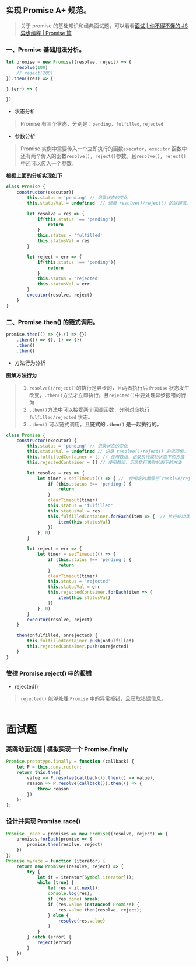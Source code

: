 ## 实现 Promise A+ 规范。
> 关于 promise 的基础知识和经典面试题，可以看看[面试 | 你不得不懂的 JS 异步编程 | Promise 篇]()

### 一、Promise 基础用法分析。
``` js
let promise = new Promise((resolve, reject) => {
    resolve(100)
    // reject(200)
}).then((res) => {

},(err) => {

})
```
* 状态分析
> Promise 有三个状态，分别是：`pending`，`fulfilled`, `rejected` 
* 参数分析
> Promise 实例中需要传入一个立即执行的函数`executor`，`executor` 函数中还有两个传入的函数`resolve()`，`reject()`参数。且`resolve()`，`reject()`中还可以传入一个参数。

__根据上面的分析实现如下__
``` js
class Promise {
    constructor(executor){
        this.status = 'pending' // 记录状态的变化
        this.statusVal = undefined  // 记录 resolve()/reject() 的返回值。

        let resolve = res => {
            if(this.status !== 'pending'){
                return
            }
            this.status = 'fulfilled'
            this.statusVal = res
        }

        let reject = err => {
            if(this.status !== 'pending'){
                return
            }
            this.status = 'rejected'
            this.statusVal = err
        }
        executor(resolve, reject)
    }
}
```

### 二、Promise.then() 的链式调用。
``` js
promise.then(() => {},() => {})
    .then(() => {}, () => {})
    .then()
    .then()
```
* 方法行为分析
 
__图解方法行为__

> 1. `resolve()/reject()`的执行是异步的，且两者执行后 `Promise` 状态发生改变，`.then()`方法才立即执行。且`rejected()`中要处理异步报错的行为
> 2. `.then()`方法中可以接受两个回调函数，分别对应执行 `fulfilled/rejected` 状态。
> 3. `.then()` 可以链式调用，**且链式的 `.then()` 是一起执行的。**
``` js
class Promise {
    constructor(executor) {
        this.status = 'pending' // 记录状态的变化
        this.statusVal = undefined // 记录 resolve()/reject() 的返回值。
        this.fulfilledContainer = [] // 使用数组，记录执行成功状态下的方法
        this.rejectedContainer = [] // 使用数组，记录执行失败状态下的方法

        let resolve = res => {
            let timer = setTimeout(() => { //  使用定时器管控`resolve/rejected`异步执行
                if (this.status !== 'pending') {
                    return
                }
                clearTimeout(timer)
                this.status = 'fulfilled'
                this.statusVal = res
                this.fulfilledContainer.forEach(item => {  // 执行成功状态下的函数，同时传递返回值
                    item(this.statusVal)
                })
            }, 0)
        }

        let reject = err => {
            let timer = setTimeout(() => {
                if (this.status !== 'pending') {
                    return
                }
                clearTimeout(timer)
                this.status = 'rejected'
                this.statusVal = err
                this.rejectedContainer.forEach(item => { 
                    item(this.statusVal)
                })
            }, 0)
        }
        executor(resolve, reject)
    }

    then(onfulfilled, onrejected) {
        this.fulfilledContainer.push(onfulfilled)
        this.rejectedContainer.push(onrejected)
    }
}
```

### 管控 Promise.reject() 中的报错
* rejected()
> `rejected()` 能够处理 `Promise` 中的异常报错，且获取错误信息。
``` js

```


# 面试题
### 某跳动面试题 | 模拟实现一个 Promise.finally
``` js
Promise.prototype.finally = function (callback) {
    let P = this.constructor;
    return this.then(
        value => P.resolve(callback()).then(() => value),
        reason => P.resolve(callback()).then(() => {
            throw reason
        })
    );
};
```

### 设计并实现 Promise.race()
``` js
Promise._race = promises => new Promise((resolve, reject) => {
    promises.forEach(promise => {
        promise.then(resolve, reject)
    })
})
Promise.myrace = function (iterator) {
    return new Promise((resolve, reject) => {
        try {
            let it = iterator[Symbol.iterator]();
            while (true) {
                let res = it.next();
                console.log(res);
                if (res.done) break;
                if (res.value instanceof Promise) {
                    res.value.then(resolve, reject);
                } else {
                    resolve(res.value)
                }
            }
        } catch (error) {
            reject(error)
        }
    })
}
```

